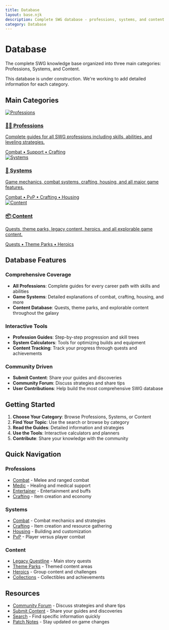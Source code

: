```yaml
---
title: Database
layout: base.njk
description: Complete SWG database - professions, systems, and content organized for easy browsing
category: Database
---
```


# Database

The complete SWG knowledge base organized into three main categories: Professions, Systems, and Content.

<div class="construction-notice">
This database is under construction. We're working to add detailed information for each category.
</div>

## Main Categories

<div class="grid grid-cols-1 md:grid-cols-3 gap-6">
  <a href="/database/professions/" class="card">
    <img src="/images/database/professions.png" alt="Professions" />
    <h3>🧑‍🚀 Professions</h3>
    <p>Complete guides for all SWG professions including skills, abilities, and leveling strategies.</p>
    <div class="card-meta">Combat • Support • Crafting</div>
  </a>
  
  <a href="/database/systems/" class="card">
    <img src="/images/database/systems.png" alt="Systems" />
    <h3>🧩 Systems</h3>
    <p>Game mechanics, combat systems, crafting, housing, and all major game features.</p>
    <div class="card-meta">Combat • PvP • Crafting • Housing</div>
  </a>
  
  <a href="/database/content/" class="card">
    <img src="/images/database/content.png" alt="Content" />
    <h3>📦 Content</h3>
    <p>Quests, theme parks, legacy content, heroics, and all explorable game content.</p>
    <div class="card-meta">Quests • Theme Parks • Heroics</div>
  </a>
</div>

## Database Features

### Comprehensive Coverage
- **All Professions**: Complete guides for every career path with skills and abilities
- **Game Systems**: Detailed explanations of combat, crafting, housing, and more
- **Content Database**: Quests, theme parks, and explorable content throughout the galaxy

### Interactive Tools
- **Profession Guides**: Step-by-step progression and skill trees
- **System Calculators**: Tools for optimizing builds and equipment
- **Content Tracking**: Track your progress through quests and achievements

### Community Driven
- **Submit Content**: Share your guides and discoveries
- **Community Forum**: Discuss strategies and share tips
- **User Contributions**: Help build the most comprehensive SWG database

## Getting Started

1. **Choose Your Category**: Browse Professions, Systems, or Content
2. **Find Your Topic**: Use the search or browse by category
3. **Read the Guides**: Detailed information and strategies
4. **Use the Tools**: Interactive calculators and planners
5. **Contribute**: Share your knowledge with the community

## Quick Navigation

### Professions
- [Combat](/database/professions/combat/) - Melee and ranged combat
- [Medic](/database/professions/medic/) - Healing and medical support
- [Entertainer](/database/professions/entertainer/) - Entertainment and buffs
- [Crafting](/database/professions/crafting/) - Item creation and economy

### Systems
- [Combat](/database/systems/combat/) - Combat mechanics and strategies
- [Crafting](/database/systems/crafting/) - Item creation and resource gathering
- [Housing](/database/systems/housing/) - Building and customization
- [PvP](/database/systems/pvp/) - Player versus player combat

### Content
- [Legacy Questline](/database/content/legacy/) - Main story quests
- [Theme Parks](/database/content/theme-parks/) - Themed content areas
- [Heroics](/database/content/heroics/) - Group content and challenges
- [Collections](/database/content/collections/) - Collectibles and achievements

## Resources

- [Community Forum](/pages/forum/) - Discuss strategies and share tips
- [Submit Content](/pages/submit-content/) - Share your guides and discoveries
- [Search](/search/) - Find specific information quickly
- [Patch Notes](/patch-notes/) - Stay updated on game changes 